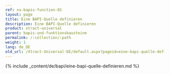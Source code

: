 ```yaml
---
ref: xu-bapis-function-01
layout: page
title: Eine BAPI-Quelle definieren
description: Eine BAPI-Quelle definieren
product: xtract-universal
parent: bapis-und-funktionsbausteine
permalink: /:collection/:path
weight: 1
lang: de_DE
old_url: /Xtract-Universal-DE/default.aspx?pageid=eine-bapi-quelle-definieren
---
```

{% include _content/de/bapi/eine-bapi-quelle-definieren.md %}

